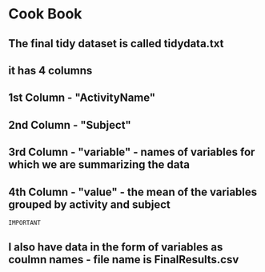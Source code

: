 # Cook Book

## The final tidy dataset is called tidydata.txt
## it has 4 columns
## 1st Column - "ActivityName"  
## 2nd Column - "Subject"  
## 3rd Column - "variable"   - names of variables for which we are summarizing the data 
## 4th Column - "value"   - the mean of the variables grouped by activity and subject

	IMPORTANT
## I also have data in the form of variables as coulmn names - file name is FinalResults.csv
